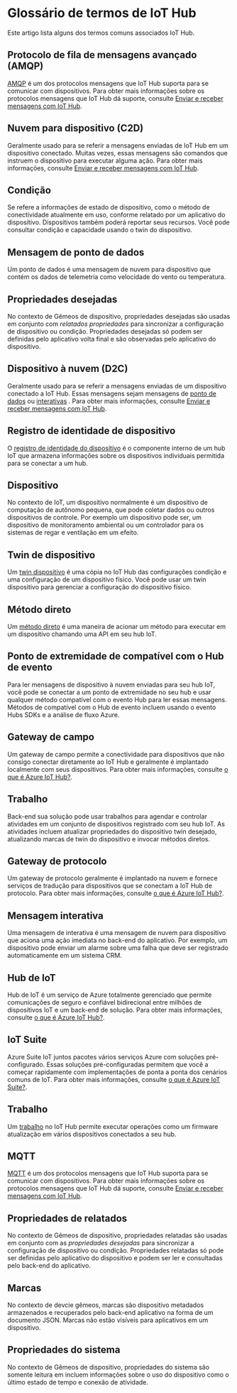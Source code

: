 <properties
 pageTitle="Guia do desenvolvedor - Glossário | Microsoft Azure"
 description="Um glossário de termos comuns relacionados à IoT Hub"
 services="iot-hub"
 documentationCenter=".net"
 authors="dominicbetts"
 manager="timlt"
 editor=""/>

<tags
 ms.service="iot-hub"
 ms.devlang="multiple"
 ms.topic="article"
 ms.tgt_pltfrm="na"
 ms.workload="na"
 ms.date="09/30/2016" 
 ms.author="dobett"/>

# <a name="glossary-of-iot-hub-terms"></a>Glossário de termos de IoT Hub

Este artigo lista alguns dos termos comuns associados IoT Hub.

## <a name="advanced-message-queueing-protocol-amqp"></a>Protocolo de fila de mensagens avançado (AMQP)

[AMQP](https://www.amqp.org/) é um dos protocolos mensagens que IoT Hub suporta para se comunicar com dispositivos. Para obter mais informações sobre os protocolos mensagens que IoT Hub dá suporte, consulte [Enviar e receber mensagens com IoT Hub](iot-hub-devguide-messaging.md).

## <a name="cloud-to-device-c2d"></a>Nuvem para dispositivo (C2D)

Geralmente usado para se referir a mensagens enviadas de IoT Hub em um dispositivo conectado. Muitas vezes, essas mensagens são comandos que instruem o dispositivo para executar alguma ação. Para obter mais informações, consulte [Enviar e receber mensagens com IoT Hub](iot-hub-devguide-messaging.md).

## <a name="condition"></a>Condição

Se refere a informações de estado de dispositivo, como o método de conectividade atualmente em uso, conforme relatado por um aplicativo do dispositivo. Dispositivos também poderá reportar seus recursos. Você pode consultar condição e capacidade usando o twin do dispositivo.

## <a name="data-point-message"></a>Mensagem de ponto de dados

Um ponto de dados é uma mensagem de nuvem para dispositivo que contém os dados de telemetria como velocidade do vento ou temperatura.

## <a name="desired-properties"></a>Propriedades desejadas

No contexto de Gêmeos de dispositivo, propriedades desejadas são usadas em conjunto com *relatados propriedades* para sincronizar a configuração de dispositivo ou condição. Propriedades desejadas só podem ser definidas pelo aplicativo volta final e são observadas pelo aplicativo do dispositivo. 

## <a name="device-to-cloud-d2c"></a>Dispositivo à nuvem (D2C)

Geralmente usado para se referir a mensagens enviadas de um dispositivo conectado a IoT Hub. Essas mensagens sejam mensagens de [ponto de dados](#data-point-message) ou [interativas](#interactive-message) . Para obter mais informações, consulte [Enviar e receber mensagens com IoT Hub](iot-hub-devguide-messaging.md).

## <a name="device-identity-registry"></a>Registro de identidade de dispositivo

O [registro de identidade do dispositivo](iot-hub-devguide-identity-registry.md) é o componente interno de um hub IoT que armazena informações sobre os dispositivos individuais permitida para se conectar a um hub.

## <a name="device"></a>Dispositivo

No contexto de IoT, um dispositivo normalmente é um dispositivo de computação de autônomo pequena, que pode coletar dados ou outros dispositivos de controle. Por exemplo um dispositivo pode ser, um dispositivo de monitoramento ambiental ou um controlador para os sistemas de regar e ventilação em um efeito.

## <a name="device-twin"></a>Twin de dispositivo

Um [twin dispositivo](iot-hub-devguide-device-twins.md) é uma cópia no IoT Hub das configurações condição e uma configuração de um dispositivo físico. Você pode usar um twin dispositivo para gerenciar a configuração do dispositivo físico.

## <a name="direct-method"></a>Método direto

Um [método direto](iot-hub-devguide-direct-methods.md) é uma maneira de acionar um método para executar em um dispositivo chamando uma API em seu hub IoT.

## <a name="event-hub-compatible-endpoint"></a>Ponto de extremidade de compatível com o Hub de evento

Para ler mensagens de dispositivo à nuvem enviadas para seu hub IoT, você pode se conectar a um ponto de extremidade no seu hub e usar qualquer método compatível com o evento Hub para ler essas mensagens. Métodos de compatível com o Hub de evento incluem usando o evento Hubs SDKs e a análise de fluxo Azure.

## <a name="field-gateway"></a>Gateway de campo

Um gateway de campo permite a conectividade para dispositivos que não consigo conectar diretamente ao IoT Hub e geralmente é implantado localmente com seus dispositivos. Para obter mais informações, consulte [o que é Azure IoT Hub?](iot-hub-what-is-iot-hub.md).

## <a name="job"></a>Trabalho

Back-end sua solução pode usar trabalhos para agendar e controlar atividades em um conjunto de dispositivos registrado com seu hub IoT. As atividades incluem atualizar propriedades do dispositivo twin desejado, atualizando marcas de twin do dispositivo e invocar métodos diretos.

## <a name="protocol-gateway"></a>Gateway de protocolo

Um gateway de protocolo geralmente é implantado na nuvem e fornece serviços de tradução para dispositivos que se conectam a IoT Hub de protocolo. Para obter mais informações, consulte [o que é Azure IoT Hub?](iot-hub-what-is-iot-hub.md).

## <a name="interactive-message"></a>Mensagem interativa

Uma mensagem de interativa é uma mensagem de nuvem para dispositivo que aciona uma ação imediata no back-end do aplicativo. Por exemplo, um dispositivo pode enviar um alarme sobre uma falha que deve ser registrado automaticamente em um sistema CRM.

## <a name="iot-hub"></a>Hub de IoT

Hub de IoT é um serviço de Azure totalmente gerenciado que permite comunicações de seguro e confiável bidirecional entre milhões de dispositivos IoT e um back-end de solução. Para obter mais informações, consulte [o que é Azure IoT Hub?](iot-hub-what-is-iot-hub.md).

## <a name="iot-suite"></a>IoT Suite

Azure Suite IoT juntos pacotes vários serviços Azure com soluções pré-configurado. Essas soluções pré-configuradas permitem que você a começar rapidamente com implementações de ponta a ponta dos cenários comuns de IoT. Para obter mais informações, consulte [o que é Azure IoT Suite?](../iot-suite/iot-suite-overview.md).

## <a name="job"></a>Trabalho

Um [trabalho](iot-hub-devguide-jobs.md) no IoT Hub permite executar operações como um firmware atualização em vários dispositivos conectados a seu hub.

## <a name="mqtt"></a>MQTT

[MQTT](http://mqtt.org/) é um dos protocolos mensagens que IoT Hub suporta para se comunicar com dispositivos. Para obter mais informações sobre os protocolos mensagens que IoT Hub dá suporte, consulte [Enviar e receber mensagens com IoT Hub](iot-hub-devguide-messaging.md).

## <a name="reported-properties"></a>Propriedades de relatados

No contexto de Gêmeos de dispositivo, propriedades relatadas são usadas em conjunto com as *propriedades desejadas* para sincronizar a configuração de dispositivo ou condição. Propriedades relatadas só pode ser definidas pelo aplicativo do dispositivo e podem ser ler e consultadas pelo back-end do aplicativo.

## <a name="tags"></a>Marcas

No contexto de devcie gêmeos, marcas são dispositivo metadados armazenados e recuperados pelo back-end aplicativo na forma de um documento JSON. Marcas não estão visíveis para aplicativos em um dispositivo.

## <a name="system-properties"></a>Propriedades do sistema

No contexto de Gêmeos de dispositivo, propriedades do sistema são somente leitura em incluem informações sobre o uso do dispositivo como o último estado de tempo e conexão de atividade.